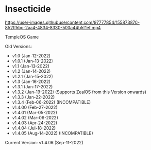 # Insecticide
 
 
https://user-images.githubusercontent.com/97777854/155873870-852ff5bc-2aa4-4834-8330-500a44b5f1ef.mp4

 
 TempleOS Game 

Old Versions: 

- v1.0    (Jan-12-2022)
- v1.0.1  (Jan-13-2022)
- v1.1    (Jan-13-2022)
- v1.2    (Jan-14-2022)
- v1.2.1  (Jan-15-2022)
- v1.3    (Jan-16-2022)
- v1.3.1  (Jan-17-2022) 
- v1.3.2  (Jan-19-2022) (Supports ZealOS from this Version onwards)
- v1.3.3  (Jan-22-2022) 
- v1.3.4  (Feb-06-2022) (INCOMPATIBLE) 
- v1.4.00 (Feb-27-2022)
- v1.4.01 (Mar-05-2022)
- v1.4.02 (Mar-06-2022)
- v1.4.03 (Apr-24-2022)
- v1.4.04 (Jul-18-2022) 
- v1.4.05 (Aug-14-2022) (INCOMPATIBLE)

Current Version: v1.4.06 (Sep-11-2022) 
 
